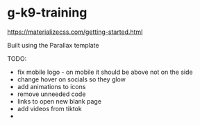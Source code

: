 # g-k9-training

https://materializecss.com/getting-started.html

Built using the Parallax template

TODO:

- fix mobile logo - on mobile it should be above not on the side
- change hover on socials so they glow
- add animations to icons
- remove unneeded code
- links to open new blank page
- add videos from tiktok
- 